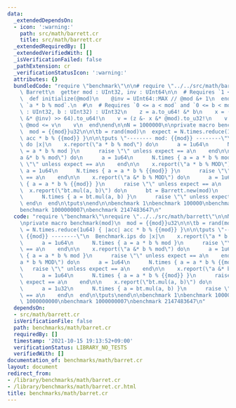 ```yaml
---
data:
  _extendedDependsOn:
  - icon: ':warning:'
    path: src/math/barrett.cr
    title: src/math/barrett.cr
  _extendedRequiredBy: []
  _extendedVerifiedWith: []
  _isVerificationFailed: false
  _pathExtension: cr
  _verificationStatusIcon: ':warning:'
  attributes: {}
  bundledCode: "require \"benchmark\"\n\n# require \"../../src/math/barrett\"\nstruct\
    \ Barrett\n  getter mod : UInt32, inv : UInt64\n\n  # Requires `1 <= mod < 2^31`\n\
    \  def initialize(@mod)\n    @inv = UInt64::MAX // @mod &+ 1\n  end\n\n  # Caluclates\
    \ `a * b % mod`.\n  #\n  # Requires `0 <= a < mod` and `0 <= b < mod`\n  def mul(a\
    \ : UInt32, b : UInt32) : UInt32\n    z = a.to_u64! &* b\n    x = ((z.to_u128!\
    \ &* @inv) >> 64).to_u64!\n    v = (z &- x &* @mod).to_u32!\n    v &+= @mod if\
    \ @mod <= v\n    v\n  end\nend\n\nN = 1000000\n\nprivate macro benchmark(mod)\n\
    \  mod = {{mod}}u32\n\n\tb = rand(mod)\n  expect = N.times.reduce(1u64) { |acc|\
    \ acc * b % {{mod}} }\n\n\tputs \"-------- mod: {{mod}} --------\"\n  Benchmark.ips\
    \ do |x|\n    x.report(\"a * b % mod\") do\n      a = 1u64\n      N.times { a\
    \ = a * b % mod }\n      raise \"\" unless expect == a\n    end\n\n    x.report(\"\
    a &* b % mod\") do\n      a = 1u64\n      N.times { a = a * b % mod }\n      raise\
    \ \"\" unless expect == a\n    end\n\n    x.report(\"a * b % MOD\") do\n     \
    \ a = 1u64\n      N.times { a = a * b % {{mod}} }\n      raise \"\" unless expect\
    \ == a\n    end\n\n    x.report(\"a &* b % MOD\") do\n      a = 1u64\n      N.times\
    \ { a = a * b % {{mod}} }\n      raise \"\" unless expect == a\n    end\n\n  \
    \  x.report(\"bt.mul(a, b)\") do\n      bt = Barrett.new(mod)\n      a = 1u32\n\
    \      N.times { a = bt.mul(a, b) }\n      raise \"\" unless expect == a\n   \
    \ end\n  end\n\tputs\nend\n\nbenchmark 1\nbenchmark 100000\nbenchmark 1000000000\n\
    benchmark 1000000007\nbenchmark 2147483647\n"
  code: "require \"benchmark\"\nrequire \"../../src/math/barrett\"\n\nN = 1000000\n\
    \nprivate macro benchmark(mod)\n  mod = {{mod}}u32\n\n\tb = rand(mod)\n  expect\
    \ = N.times.reduce(1u64) { |acc| acc * b % {{mod}} }\n\n\tputs \"-------- mod:\
    \ {{mod}} --------\"\n  Benchmark.ips do |x|\n    x.report(\"a * b % mod\") do\n\
    \      a = 1u64\n      N.times { a = a * b % mod }\n      raise \"\" unless expect\
    \ == a\n    end\n\n    x.report(\"a &* b % mod\") do\n      a = 1u64\n      N.times\
    \ { a = a * b % mod }\n      raise \"\" unless expect == a\n    end\n\n    x.report(\"\
    a * b % MOD\") do\n      a = 1u64\n      N.times { a = a * b % {{mod}} }\n   \
    \   raise \"\" unless expect == a\n    end\n\n    x.report(\"a &* b % MOD\") do\n\
    \      a = 1u64\n      N.times { a = a * b % {{mod}} }\n      raise \"\" unless\
    \ expect == a\n    end\n\n    x.report(\"bt.mul(a, b)\") do\n      bt = Barrett.new(mod)\n\
    \      a = 1u32\n      N.times { a = bt.mul(a, b) }\n      raise \"\" unless expect\
    \ == a\n    end\n  end\n\tputs\nend\n\nbenchmark 1\nbenchmark 100000\nbenchmark\
    \ 1000000000\nbenchmark 1000000007\nbenchmark 2147483647\n"
  dependsOn:
  - src/math/barrett.cr
  isVerificationFile: false
  path: benchmarks/math/barret.cr
  requiredBy: []
  timestamp: '2021-10-15 19:13:52+09:00'
  verificationStatus: LIBRARY_NO_TESTS
  verifiedWith: []
documentation_of: benchmarks/math/barret.cr
layout: document
redirect_from:
- /library/benchmarks/math/barret.cr
- /library/benchmarks/math/barret.cr.html
title: benchmarks/math/barret.cr
---
```

